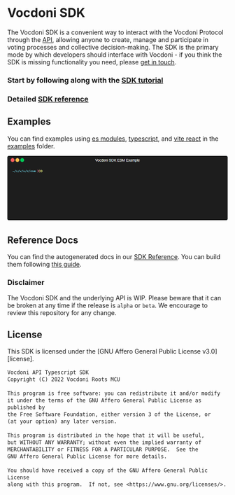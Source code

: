 # Vocdoni SDK 

The Vocdoni SDK is a convenient way to interact with the Vocdoni Protocol through the [API](/vocdoni-api), allowing anyone to create, manage and participate in voting processes and collective decision-making. The SDK is the primary mode by which developers should interface with Vocdoni - if you think the SDK is missing functionality you need, please [get in touch][chat]. 

### Start by following along with the [SDK tutorial][tutorial]

### Detailed [SDK reference][reference]


## Examples

You can find examples using [es modules][example-esm], [typescript][example-ts], and [vite react][example-vite-react] in the [examples] folder.

![example-esm demo][esm-gif]

## Reference Docs

You can find the autogenerated docs in our [SDK Reference][reference]. You can build them following [this guide][builddocs].

### Disclaimer

The Vocdoni SDK and the underlying API is WIP. Please beware that it can be broken
at any time if the release is `alpha` or `beta`. We encourage to review this
repository for any change.

## License

This SDK is licensed under the [GNU Affero General Public License v3.0][license].

    Vocdoni API Typescript SDK
    Copyright (C) 2022 Vocdoni Roots MCU

    This program is free software: you can redistribute it and/or modify
    it under the terms of the GNU Affero General Public License as published by
    the Free Software Foundation, either version 3 of the License, or
    (at your option) any later version.

    This program is distributed in the hope that it will be useful,
    but WITHOUT ANY WARRANTY; without even the implied warranty of
    MERCHANTABILITY or FITNESS FOR A PARTICULAR PURPOSE.  See the
    GNU Affero General Public License for more details.

    You should have received a copy of the GNU Affero General Public License
    along with this program.  If not, see <https://www.gnu.org/licenses/>.

[examples]: https://github.com/vocdoni/vocdoni-sdk/blob/main/examples
[example-esm]: https://github.com/vocdoni/vocdoni-sdk/blob/main/examples/esm
[example-ts]: https://github.com/vocdoni/vocdoni-sdk/blob/main/examples/typescript
[example-vite-react]: https://github.com/vocdoni/vocdoni-sdk/blob/main/examples/vite-react-app
[builddocs]: https://github.com/vocdoni/vocdoni-sdk/blob/main/docs/README.md
[chat]: https://chat.vocdoni.io
[esm-gif]: https://raw.githubusercontent.com/vocdoni/vocdoni-sdk/main/examples/esm/esm.gif
[reference]: /sdk/reference
[tutorial]: /sdk/tutorial
